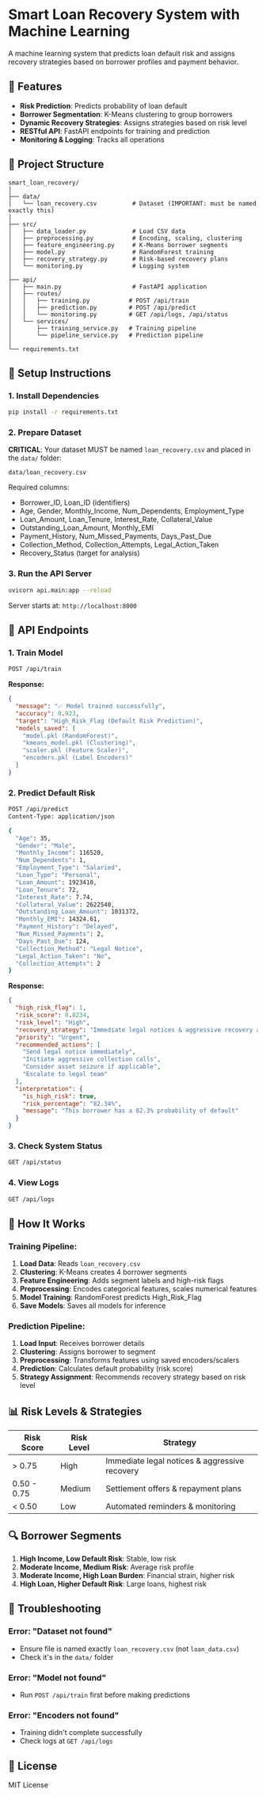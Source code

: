 # Smart Loan Recovery System with Machine Learning

A machine learning system that predicts loan default risk and assigns recovery strategies based on borrower profiles and payment behavior.

## 🎯 Features

- **Risk Prediction**: Predicts probability of loan default
- **Borrower Segmentation**: K-Means clustering to group borrowers
- **Dynamic Recovery Strategies**: Assigns strategies based on risk level
- **RESTful API**: FastAPI endpoints for training and prediction
- **Monitoring & Logging**: Tracks all operations

## 📂 Project Structure

```
smart_loan_recovery/
│
├── data/
│   └── loan_recovery.csv          # Dataset (IMPORTANT: must be named exactly this)
│
├── src/
│   ├── data_loader.py             # Load CSV data
│   ├── preprocessing.py           # Encoding, scaling, clustering
│   ├── feature_engineering.py     # K-Means borrower segments
│   ├── model.py                   # RandomForest training
│   ├── recovery_strategy.py       # Risk-based recovery plans
│   └── monitoring.py              # Logging system
│
├── api/
│   ├── main.py                    # FastAPI application
│   ├── routes/
│   │   ├── training.py           # POST /api/train
│   │   ├── prediction.py         # POST /api/predict
│   │   └── monitoring.py         # GET /api/logs, /api/status
│   └── services/
│       ├── training_service.py   # Training pipeline
│       └── pipeline_service.py   # Prediction pipeline
│
└── requirements.txt
```

## 🚀 Setup Instructions

### 1. Install Dependencies

```bash
pip install -r requirements.txt
```

### 2. Prepare Dataset

**CRITICAL**: Your dataset MUST be named `loan_recovery.csv` and placed in the `data/` folder:

```
data/loan_recovery.csv
```

Required columns:
- Borrower_ID, Loan_ID (identifiers)
- Age, Gender, Monthly_Income, Num_Dependents, Employment_Type
- Loan_Amount, Loan_Tenure, Interest_Rate, Collateral_Value
- Outstanding_Loan_Amount, Monthly_EMI
- Payment_History, Num_Missed_Payments, Days_Past_Due
- Collection_Method, Collection_Attempts, Legal_Action_Taken
- Recovery_Status (target for analysis)

### 3. Run the API Server

```bash
uvicorn api.main:app --reload
```

Server starts at: `http://localhost:8000`

## 📡 API Endpoints

### 1. Train Model
```bash
POST /api/train
```

**Response:**
```json
{
  "message": "✅ Model trained successfully",
  "accuracy": 0.923,
  "target": "High_Risk_Flag (Default Risk Prediction)",
  "models_saved": [
    "model.pkl (RandomForest)",
    "kmeans_model.pkl (Clustering)",
    "scaler.pkl (Feature Scaler)",
    "encoders.pkl (Label Encoders)"
  ]
}
```

### 2. Predict Default Risk
```bash
POST /api/predict
Content-Type: application/json

{
  "Age": 35,
  "Gender": "Male",
  "Monthly_Income": 116520,
  "Num_Dependents": 1,
  "Employment_Type": "Salaried",
  "Loan_Type": "Personal",
  "Loan_Amount": 1923410,
  "Loan_Tenure": 72,
  "Interest_Rate": 7.74,
  "Collateral_Value": 2622540,
  "Outstanding_Loan_Amount": 1031372,
  "Monthly_EMI": 14324.61,
  "Payment_History": "Delayed",
  "Num_Missed_Payments": 2,
  "Days_Past_Due": 124,
  "Collection_Method": "Legal Notice",
  "Legal_Action_Taken": "No",
  "Collection_Attempts": 2
}
```

**Response:**
```json
{
  "high_risk_flag": 1,
  "risk_score": 0.8234,
  "risk_level": "High",
  "recovery_strategy": "Immediate legal notices & aggressive recovery attempts",
  "priority": "Urgent",
  "recommended_actions": [
    "Send legal notice immediately",
    "Initiate aggressive collection calls",
    "Consider asset seizure if applicable",
    "Escalate to legal team"
  ],
  "interpretation": {
    "is_high_risk": true,
    "risk_percentage": "82.34%",
    "message": "This borrower has a 82.3% probability of default"
  }
}
```

### 3. Check System Status
```bash
GET /api/status
```

### 4. View Logs
```bash
GET /api/logs
```

## 🧠 How It Works

### Training Pipeline:
1. **Load Data**: Reads `loan_recovery.csv`
2. **Clustering**: K-Means creates 4 borrower segments
3. **Feature Engineering**: Adds segment labels and high-risk flags
4. **Preprocessing**: Encodes categorical features, scales numerical features
5. **Model Training**: RandomForest predicts High_Risk_Flag
6. **Save Models**: Saves all models for inference

### Prediction Pipeline:
1. **Load Input**: Receives borrower details
2. **Clustering**: Assigns borrower to segment
3. **Preprocessing**: Transforms features using saved encoders/scalers
4. **Prediction**: Calculates default probability (risk score)
5. **Strategy Assignment**: Recommends recovery strategy based on risk level

## 📊 Risk Levels & Strategies

| Risk Score | Risk Level | Strategy |
|------------|-----------|----------|
| > 0.75 | High | Immediate legal notices & aggressive recovery |
| 0.50 - 0.75 | Medium | Settlement offers & repayment plans |
| < 0.50 | Low | Automated reminders & monitoring |

## 🔍 Borrower Segments

1. **High Income, Low Default Risk**: Stable, low risk
2. **Moderate Income, Medium Risk**: Average risk profile
3. **Moderate Income, High Loan Burden**: Financial strain, higher risk
4. **High Loan, Higher Default Risk**: Large loans, highest risk

## 🐛 Troubleshooting

### Error: "Dataset not found"
- Ensure file is named exactly `loan_recovery.csv` (not `loan_data.csv`)
- Check it's in the `data/` folder

### Error: "Model not found"
- Run `POST /api/train` first before making predictions

### Error: "Encoders not found"
- Training didn't complete successfully
- Check logs at `GET /api/logs`

## 📝 License
MIT License


